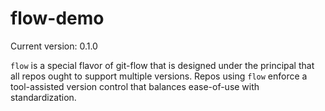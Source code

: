 # flow-demo

Current version: 0.1.0

`flow` is a special flavor of git-flow that is designed under the principal that all repos ought to
support multiple versions. Repos using `flow` enforce a tool-assisted version control that balances
ease-of-use with standardization.
